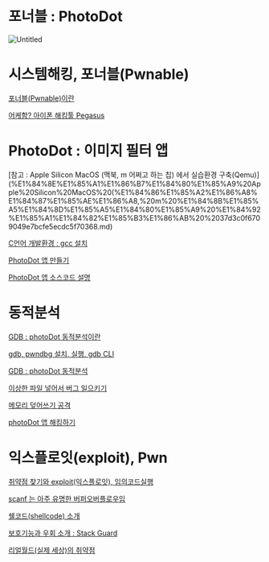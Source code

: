 # 포너블 : PhotoDot

![Untitled](Untitled%201.png)

# 시스템해킹, 포너블(Pwnable)

[포너블(Pwnable)이란](%E1%84%91%E1%85%A9%E1%84%82%E1%85%A5%E1%84%87%E1%85%B3%E1%86%AF(Pwnable)%E1%84%8B%E1%85%B5%E1%84%85%E1%85%A1%E1%86%AB%2000547020f6cd43bbb3972b93f5aaffbe.md)

[어케함? 아이폰 해킹툴 Pegasus](%E1%84%8B%E1%85%A5%E1%84%8F%E1%85%A6%E1%84%92%E1%85%A1%E1%86%B7%20%E1%84%8B%E1%85%A1%E1%84%8B%E1%85%B5%E1%84%91%E1%85%A9%E1%86%AB%20%E1%84%92%E1%85%A2%E1%84%8F%E1%85%B5%E1%86%BC%E1%84%90%E1%85%AE%E1%86%AF%20Pegasus%2043a69e8070c64543836f26b030033409.md)

# PhotoDot : 이미지 필터 앱

[참고 : Apple Silicon MacOS (맥북, m 어쩌고 하는 칩) 에서 실습환경 구축(Qemu)](%E1%84%8E%E1%85%A1%E1%86%B7%E1%84%80%E1%85%A9%20Apple%20Silicon%20MacOS%20(%E1%84%86%E1%85%A2%E1%86%A8%E1%84%87%E1%85%AE%E1%86%A8,%20m%20%E1%84%8B%E1%85%A5%E1%84%8D%E1%85%A5%E1%84%80%E1%85%A9%20%E1%84%92%E1%85%A1%E1%84%82%E1%85%B3%E1%86%AB%20%2037d3c0f6709049e7bcfe5ecdc5f70368.md)

[C언어 개발환경 : gcc 설치](C%E1%84%8B%E1%85%A5%E1%86%AB%E1%84%8B%E1%85%A5%20%E1%84%80%E1%85%A2%E1%84%87%E1%85%A1%E1%86%AF%E1%84%92%E1%85%AA%E1%86%AB%E1%84%80%E1%85%A7%E1%86%BC%20gcc%20%E1%84%89%E1%85%A5%E1%86%AF%E1%84%8E%E1%85%B5%204c1bd99ee9c74df0814f80137011efb5.md)

[PhotoDot 앱 만들기](PhotoDot%20%E1%84%8B%E1%85%A2%E1%86%B8%20%E1%84%86%E1%85%A1%E1%86%AB%E1%84%83%E1%85%B3%E1%86%AF%E1%84%80%E1%85%B5%20a41ea437164a48eeb604236ab8a71197.md)

[PhotoDot 앱 소스코드 설명](PhotoDot%20%E1%84%8B%E1%85%A2%E1%86%B8%20%E1%84%89%E1%85%A9%E1%84%89%E1%85%B3%E1%84%8F%E1%85%A9%E1%84%83%E1%85%B3%20%E1%84%89%E1%85%A5%E1%86%AF%E1%84%86%E1%85%A7%E1%86%BC%20bc0a47dde7a34ba38c61ce54f4d5dda5.md)

# 동적분석

[GDB : photoDot 동적분석이란](GDB%20photoDot%20%E1%84%83%E1%85%A9%E1%86%BC%E1%84%8C%E1%85%A5%E1%86%A8%E1%84%87%E1%85%AE%E1%86%AB%E1%84%89%E1%85%A5%E1%86%A8%E1%84%8B%E1%85%B5%E1%84%85%E1%85%A1%E1%86%AB%20f38ae66b972a49ce8b2619bf2bfbad73.md)

[gdb, pwndbg 설치, 실행, gdb CLI](gdb,%20pwndbg%20%E1%84%89%E1%85%A5%E1%86%AF%E1%84%8E%E1%85%B5,%20%E1%84%89%E1%85%B5%E1%86%AF%E1%84%92%E1%85%A2%E1%86%BC,%20gdb%20CLI%20cdca724f0d3e446982f0242cf5955817.md)

[GDB : photoDot 동적분석](GDB%20photoDot%20%E1%84%83%E1%85%A9%E1%86%BC%E1%84%8C%E1%85%A5%E1%86%A8%E1%84%87%E1%85%AE%E1%86%AB%E1%84%89%E1%85%A5%E1%86%A8%20f002120b7c4c4527a097cf42a063028e.md)

[이상한 파일 넣어서 버그 일으키기](%E1%84%8B%E1%85%B5%E1%84%89%E1%85%A1%E1%86%BC%E1%84%92%E1%85%A1%E1%86%AB%20%E1%84%91%E1%85%A1%E1%84%8B%E1%85%B5%E1%86%AF%20%E1%84%82%E1%85%A5%E1%87%82%E1%84%8B%E1%85%A5%E1%84%89%E1%85%A5%20%E1%84%87%E1%85%A5%E1%84%80%E1%85%B3%20%E1%84%8B%E1%85%B5%E1%86%AF%E1%84%8B%E1%85%B3%E1%84%8F%E1%85%B5%E1%84%80%E1%85%B5%205c135cd767ed472a8f2d8a0695f67cc0.md)

[메모리 덮어쓰기 공격](%E1%84%86%E1%85%A6%E1%84%86%E1%85%A9%E1%84%85%E1%85%B5%20%E1%84%83%E1%85%A5%E1%87%81%E1%84%8B%E1%85%A5%E1%84%8A%E1%85%B3%E1%84%80%E1%85%B5%20%E1%84%80%E1%85%A9%E1%86%BC%E1%84%80%E1%85%A7%E1%86%A8%201d4b8beabd0f45f8976b83508093756b.md)

[photoDot 앱 해킹하기](photoDot%20%E1%84%8B%E1%85%A2%E1%86%B8%20%E1%84%92%E1%85%A2%E1%84%8F%E1%85%B5%E1%86%BC%E1%84%92%E1%85%A1%E1%84%80%E1%85%B5%2013c78e15387f405dbc24e89410cab08b.md)

# 익스플로잇(exploit), Pwn

[취약점 찾기와 exploit(익스플로잇), 임의코드실행](%E1%84%8E%E1%85%B1%E1%84%8B%E1%85%A3%E1%86%A8%E1%84%8C%E1%85%A5%E1%86%B7%20%E1%84%8E%E1%85%A1%E1%86%BD%E1%84%80%E1%85%B5%E1%84%8B%E1%85%AA%20exploit(%E1%84%8B%E1%85%B5%E1%86%A8%E1%84%89%E1%85%B3%E1%84%91%E1%85%B3%E1%86%AF%E1%84%85%E1%85%A9%E1%84%8B%E1%85%B5%E1%86%BA),%20%E1%84%8B%E1%85%B5%E1%86%B7%E1%84%8B%E1%85%B4%E1%84%8F%E1%85%A9%E1%84%83%E1%85%B3%204605b85345a247b18a29d9dcac2d5afb.md)

[scanf 는 아주 유명한 버퍼오버플로우임](scanf%20%E1%84%82%E1%85%B3%E1%86%AB%20%E1%84%8B%E1%85%A1%E1%84%8C%E1%85%AE%20%E1%84%8B%E1%85%B2%E1%84%86%E1%85%A7%E1%86%BC%E1%84%92%E1%85%A1%E1%86%AB%20%E1%84%87%E1%85%A5%E1%84%91%E1%85%A5%E1%84%8B%E1%85%A9%E1%84%87%E1%85%A5%E1%84%91%E1%85%B3%E1%86%AF%E1%84%85%E1%85%A9%E1%84%8B%E1%85%AE%E1%84%8B%E1%85%B5%E1%86%B7%2005aef0517f7849d19644eb7ea9fe668f.md)

[쉘코드(shellcode) 소개](%E1%84%89%E1%85%B0%E1%86%AF%E1%84%8F%E1%85%A9%E1%84%83%E1%85%B3(shellcode)%20%E1%84%89%E1%85%A9%E1%84%80%E1%85%A2%2042fe61897a7048e2b9eac33103aac107.md)

[보호기능과 우회 소개 : Stack Guard](%E1%84%87%E1%85%A9%E1%84%92%E1%85%A9%E1%84%80%E1%85%B5%E1%84%82%E1%85%B3%E1%86%BC%E1%84%80%E1%85%AA%20%E1%84%8B%E1%85%AE%E1%84%92%E1%85%AC%20%E1%84%89%E1%85%A9%E1%84%80%E1%85%A2%20Stack%20Guard%20252dd3b714044f61a0f3f3c23f10b963.md)

[리얼월드(실제 세상)의 취약점](%E1%84%85%E1%85%B5%E1%84%8B%E1%85%A5%E1%86%AF%E1%84%8B%E1%85%AF%E1%86%AF%E1%84%83%E1%85%B3(%E1%84%89%E1%85%B5%E1%86%AF%E1%84%8C%E1%85%A6%20%E1%84%89%E1%85%A6%E1%84%89%E1%85%A1%E1%86%BC)%E1%84%8B%E1%85%B4%20%E1%84%8E%E1%85%B1%E1%84%8B%E1%85%A3%E1%86%A8%E1%84%8C%E1%85%A5%E1%86%B7%200e600037368947188355e3b413cd5b95.md)